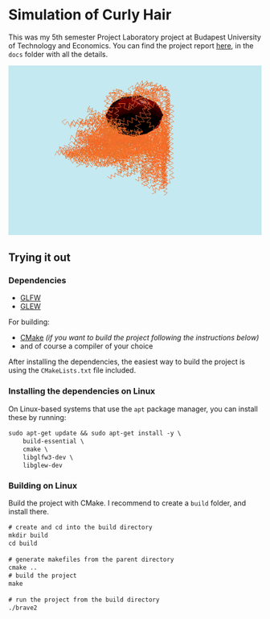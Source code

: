 # Simulation of Curly Hair

This was my 5th semester Project Laboratory project at Budapest University of Technology and Economics. You can find the project report [here](docs/documentation.pdf), in the `docs` folder with all the details.

![Teaser Image of generated red hair](docs/teaser_redhead.png "Example red hair generated")

## Trying it out

### Dependencies

- [GLFW](https://www.glfw.org/)
- [GLEW](http://glew.sourceforge.net/)

For building:
- [CMake](https://cmake.org/) *(if you want to build the project following the instructions below)*
- and of course a compiler of your choice


After installing the dependencies, the easiest way to build the project is using the `CMakeLists.txt` file included.

### Installing the dependencies on Linux
On Linux-based systems that use the `apt` package manager, you can install these by running:

```shell
sudo apt-get update && sudo apt-get install -y \
    build-essential \
    cmake \
    libglfw3-dev \
    libglew-dev
```

### Building on Linux

Build the project with CMake. I recommend to create a `build` folder, and install there.

```shell
# create and cd into the build directory
mkdir build
cd build

# generate makefiles from the parent directory
cmake ..
# build the project
make

# run the project from the build directory
./brave2
```

